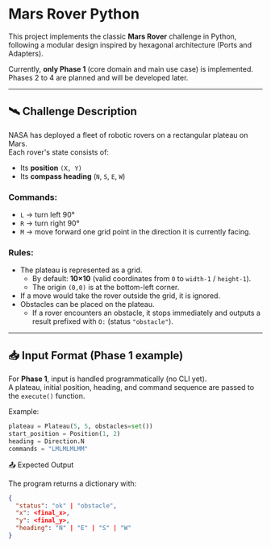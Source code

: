 # Mars Rover Python

This project implements the classic **Mars Rover** challenge in Python, following a modular design inspired by hexagonal architecture (Ports and Adapters).

Currently, **only Phase 1** (core domain and main use case) is implemented.  
Phases 2 to 4 are planned and will be developed later.

---

## 🛰 Challenge Description

NASA has deployed a fleet of robotic rovers on a rectangular plateau on Mars.  
Each rover's state consists of:
- Its **position** `(X, Y)`
- Its **compass heading** (`N`, `S`, `E`, `W`)

### Commands:
- `L` → turn left 90°
- `R` → turn right 90°
- `M` → move forward one grid point in the direction it is currently facing.

### Rules:
- The plateau is represented as a grid.  
  - By default: **10×10** (valid coordinates from `0` to `width-1` / `height-1`).
  - The origin `(0,0)` is at the bottom-left corner.
- If a move would take the rover outside the grid, it is ignored.
- Obstacles can be placed on the plateau.  
  - If a rover encounters an obstacle, it stops immediately and outputs a result prefixed with `O:` (status `"obstacle"`).

---

## 📥 Input Format (Phase 1 example)

For **Phase 1**, input is handled programmatically (no CLI yet).  
A plateau, initial position, heading, and command sequence are passed to the `execute()` function.

Example:
```python
plateau = Plateau(5, 5, obstacles=set())
start_position = Position(1, 2)
heading = Direction.N
commands = "LMLMLMLMM"
```

📤 Expected Output

The program returns a dictionary with:
```json
{
  "status": "ok" | "obstacle",
  "x": <final_x>,
  "y": <final_y>,
  "heading": "N" | "E" | "S" | "W"
}